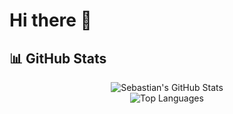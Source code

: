 # Hi there 👋

## 📊 GitHub Stats

<div align="center">
  <img src="https://github-readme-stats.vercel.app/api?username=SebastianEscudero&show_icons=true&theme=react&hide_border=true&bg_color=0d1117&title_color=58a6ff&icon_color=58a6ff&text_color=c9d1d9" alt="Sebastian's GitHub Stats" />
</div>

<div align="center">
  <img src="https://github-readme-stats.vercel.app/api/top-langs/?username=SebastianEscudero&layout=compact&theme=react&hide_border=true&bg_color=0d1117&title_color=58a6ff&text_color=c9d1d9" alt="Top Languages" />
</div>
